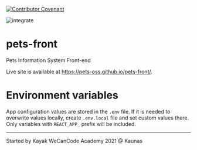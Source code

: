 [![Contributor Covenant](https://img.shields.io/badge/Contributor%20Covenant-v2.0%20adopted-ff69b4.svg)](CODE_OF_CONDUCT.md)

![integrate](https://github.com/pets-oss/pets-front/workflows/integrate/badge.svg)

# pets-front

Pets Information System Front-end

Live site is available at https://pets-oss.github.io/pets-front/.

# Environment variables

App configuration values are stored in the `.env` file. If it is needed to overwrite values locally, create `.env.local` file and set custom values there. Only variables with `REACT_APP_` prefix will be included.

---
Started by Kayak WeCanCode Academy 2021 @ Kaunas
